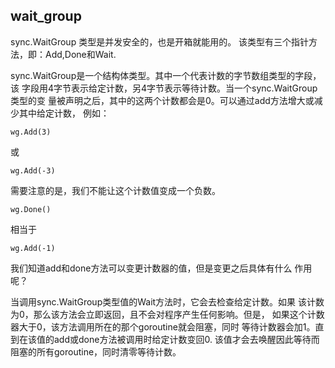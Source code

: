 ## wait_group


sync.WaitGroup 类型是并发安全的，也是开箱就能用的。
该类型有三个指针方法，即：Add,Done和Wait.

sync.WaitGroup是一个结构体类型。其中一个代表计数的字节数组类型的字段，该
字段用4字节表示给定计数，另4字节表示等待计数。当一个sync.WaitGroup类型的变
量被声明之后，其中的这两个计数都会是0。可以通过add方法增大或减少其中给定计数，
例如：
````
wg.Add(3)
````
或
````
wg.Add(-3)
````
需要注意的是，我们不能让这个计数值变成一个负数。
````
wg.Done()
````
相当于
````
wg.Add(-1)
````

我们知道add和done方法可以变更计数器的值，但是变更之后具体有什么
作用呢？


当调用sync.WaitGroup类型值的Wait方法时，它会去检查给定计数。如果
该计数为0，那么该方法会立即返回，且不会对程序产生任何影响。但是，
如果这个计数器大于0，该方法调用所在的那个goroutine就会阻塞，同时
等待计数器会加1。直到在该值的add或done方法被调用时给定计数变回0.
该值才会去唤醒因此等待而阻塞的所有goroutine，同时清零等待计数。















